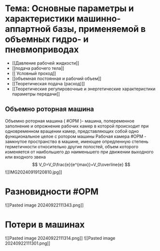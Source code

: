 # Тема: Основные параметры и характеристики машинно-аппартной базы, применяемой в объемных гидро- и пневмоприводах
- [[Давление рабочей жидкости]]
- [[подача рабочего тела]]
- [[ Условный проход]]
- [[объемная постоянная и рабочий объем]]
- [[Теоретическая подача (расход)]]
- [[Теоретические регулировочные и энергетические характеристики параметры передачи]]
## Объемно роторная машина
Объемно роторная машина ( #ОРМ )- машина, попеременное заполнение и опрожнение рабочих камер в которой происходит при одновременном вращении камер, представляющих собой одно функциональное целое с ротором машины
Рабочая камера #ОРМ - замкнутое пространство в машине, имеющее опредленную степень герметичности относительно другие полостей, объем которого изменяется от наибольшего до наименьшего при движении выходного или входного звена
$$
V_0=V_0\frac{e}{e^{max}}=V_0\overline{e}
$$
![[IMG20240919120810.jpg]]
# Разновидности #ОРМ
![[Pasted image 20240922111343.png]]
# Потери в машинах
![[Pasted image 20240922111314.png]]
![[Pasted image 20240922111301.png]]